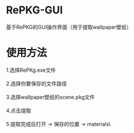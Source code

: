 # RePKG-GUI
基于RePKG的GUI操作界面（用于提取wallpaper壁纸）
# 使用方法
1.选择RePKg.exe文件\
\
2.选择你要保存的文件路径\
\
3.选择wallpaper壁纸的scene.pkg文件\
\
4.点击提取\
\
5.提取完成后打开  ->  保存的位置  ->  materials\

